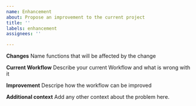 ```yaml
---
name: Enhancement
about: Propose an improvement to the current project
title: ''
labels: enhancement
assignees: ''

---
```


**Changes**
Name functions that will be affected by the change

**Current Workflow**
Describe your current Workflow and what is wrong with it

**Improvement**
Descripe how the workflow can be improved

**Additional context**
Add any other context about the problem here.
